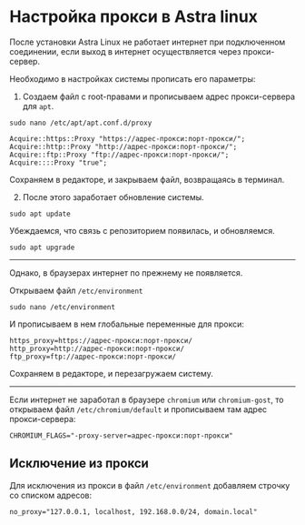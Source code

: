 # Настройка прокси в Astra linux

После установки Astra Linux не работает интернет при подключенном соединении, если выход в интернет осуществляется через прокси-сервер.

Необходимо в настройках системы прописать его параметры:

1) Создаем файл с root-правами и прописываем адрес прокси-сервера для `apt`.

```Shell
sudo nano /etc/apt/apt.conf.d/proxy
```

```
Acquire::https::Proxy "https://адрес-прокси:порт-прокси/"; 
Acquire::http::Proxy "http://адрес-прокси:порт-прокси/"; 
Acquire::ftp::Proxy "ftp://адрес-прокси:порт-прокси/"; 
Acquire::::Proxy "true";
```

Сохраняем в редакторе, и закрываем файл, возвращаясь в терминал.

2) После этого заработает обновление системы.

```Shell
sudo apt update
```

Убеждаемся, что связь с репозиторием появилась, и обновляемся.

```Shell
sudo apt upgrade
```

---

Однако, в браузерах интернет по прежнему не появляется.

Открываем файл `/etc/environment`

```Shell
sudo nano /etc/environment
```

И прописываем в нем глобальные переменные для прокси:

```
https_proxy=https://адрес-прокси:порт-прокси/ 
http_proxy=http://адрес-прокси:порт-прокси/ 
ftp_proxy=ftp://адрес-прокси:порт-прокси/
```

Сохраняем в редакторе, и перезагружаем систему.

---

Если интернет не заработал в браузере `chromium` или `chromium-gost`, то открываем файл `/etc/chromium/default` и прописываем там адрес прокси-сервера:

```
CHROMIUM_FLAGS="-proxy-server=адрес-прокси:порт-прокси"
```

## Исключение из прокси

Для исключения из прокси в файл `/etc/environment` добавляем строчку со списком адресов:

```
no_proxy="127.0.0.1, localhost, 192.168.0.0/24, domain.local"
```
